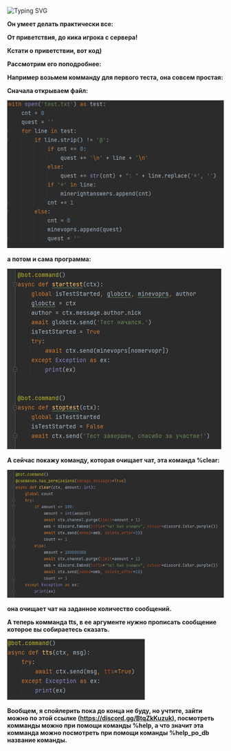 ![Typing SVG](https://readme-typing-svg.herokuapp.com?color=%2336CCF7&lines=Я+хочу+представить+вашему+вниманию+проект+"БОТ-БОТСКИЙ"!)

**Он умеет делать практически все:**

**От приветствия, до кика игрока с сервера!**

**Кстати о приветствии, вот код)**



**Рассмотрим его поподробнее:**

**Например возьмем комманду для первого теста, она совсем простая:**

**Сначала открываем файл:**

![img.png](img.png)

**а потом и сама программа:**

![img_1.png](img_1.png)


**А сейчас покажу команду, которая очищает чат, эта команда %clear:**

![img_2.png](img_2.png)

**она очищает чат на заданное количество сообщений.**

**А теперь комманда tts, в ее аргументе нужно прописать сообщение которое вы собираетесь сказать.**

![img_3.png](img_3.png)

**Вообщем, я спойлерить пока до конца не буду, но учтите, 
зайти можно по этой ссылке (https://discord.gg/BtqZkKuzuk), посмотреть комманды можно при 
помощи команды %help, а что значит эта комманда можно посмотреть 
при помощи команды %help_po_db название команды.**


